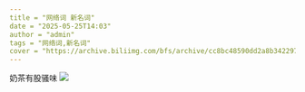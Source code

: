 ```yaml
---
title = "网络词 新名词"
date = "2025-05-25T14:03"
author = "admin"
tags = "网络词,新名词"
cover = "https://archive.biliimg.com/bfs/archive/cc8bc48590dd2a8b342297c48c6ade5ba5419554.jpg"
---
```


奶茶有股骚味
![](https://archive.biliimg.com/bfs/archive/cc8bc48590dd2a8b342297c48c6ade5ba5419554.jpg)